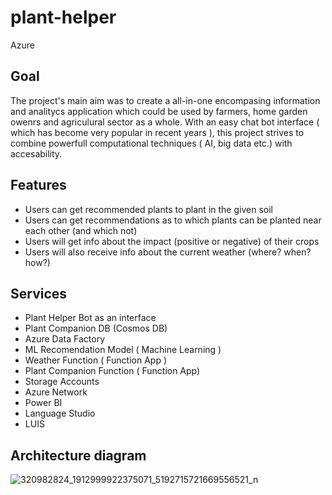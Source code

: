 # plant-helper

Azure 

## Goal

The project's main aim was to create a all-in-one encompasing information and analitycs application which could be used by farmers, home garden owenrs and agriculural sector as a whole. With an easy chat bot interface ( which has become very popular in recent years ), this project strives to combine powerfull computational techniques ( AI, big data etc.) with accesability. 

## Features

- Users can get recommended plants to plant in the given soil
- Users can get recommendations as to which plants can be planted near each other (and which not)
- Users will get info about the impact (positive or negative) of their crops
- Users will also receive info about the current weather (where? when? how?)

## Services
- Plant Helper Bot as an interface
- Plant Companion DB (Cosmos DB)
- Azure Data Factory
- ML Recomendation Model ( Machine Learning )
- Weather Function ( Function App )
- Plant Companion Function ( Function App)
- Storage Accounts
- Azure Network
- Power BI
- Language Studio
- LUIS

## Architecture diagram
![320982824_1912999922375071_5192715721669556521_n](https://user-images.githubusercontent.com/72550341/211370652-4c44b222-3845-48c4-ac2c-629c87a72c50.png)
